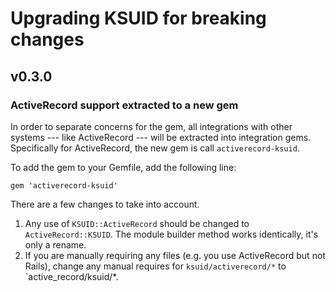 # Upgrading KSUID for breaking changes

## v0.3.0

### ActiveRecord support extracted to a new gem

In order to separate concerns for the gem, all integrations with other systems
--- like ActiveRecord --- will be extracted into integration gems. Specifically
for ActiveRecord, the new gem is call `activerecord-ksuid`.

To add the gem to your Gemfile, add the following line:

    gem 'activerecord-ksuid'

There are a few changes to take into account.

1. Any use of `KSUID::ActiveRecord` should be changed to `ActiveRecord::KSUID`.
   The module builder method works identically, it's only a rename.
2. If you are manually requiring any files (e.g. you use ActiveRecord but not
   Rails), change any manual requires for `ksuid/activerecord/*` to
   `active_record/ksuid/*.
